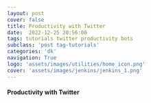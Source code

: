 ```yaml
---
layout: post
cover: false
title: Productivity with Twitter
date:  2022-12-25 20:56:00
tags: tutorials twitter productivity bots
subclass: 'post tag-tutorials'
categories: 'dk'
navigation: True
logo: 'assets/images/utilities/home_icon.png'
cover: 'assets/images/jenkins/jenkins_1.png'
---
```

#### Productivity with Twitter

